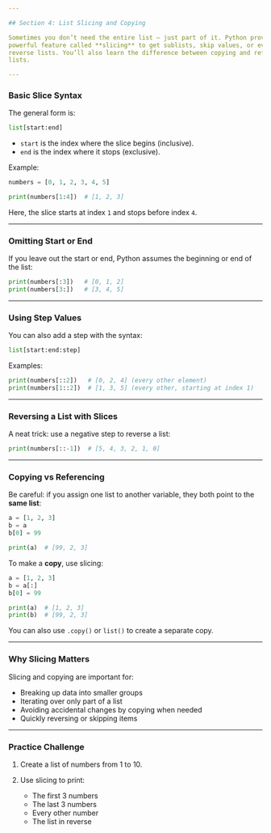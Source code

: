 ```yaml
---

## Section 4: List Slicing and Copying

Sometimes you don’t need the entire list — just part of it. Python provides a
powerful feature called **slicing** to get sublists, skip values, or even
reverse lists. You’ll also learn the difference between copying and referencing
lists.

---
```


### Basic Slice Syntax

The general form is:

```python
list[start:end]
```

* `start` is the index where the slice begins (inclusive).
* `end` is the index where it stops (exclusive).

Example:

```python
numbers = [0, 1, 2, 3, 4, 5]

print(numbers[1:4])  # [1, 2, 3]
```

Here, the slice starts at index `1` and stops before index `4`.

---

### Omitting Start or End

If you leave out the start or end, Python assumes the beginning or end of the
list:

```python
print(numbers[:3])   # [0, 1, 2]
print(numbers[3:])   # [3, 4, 5]
```

---

### Using Step Values

You can also add a step with the syntax:

```python
list[start:end:step]
```

Examples:

```python
print(numbers[::2])   # [0, 2, 4] (every other element)
print(numbers[1::2])  # [1, 3, 5] (every other, starting at index 1)
```

---

### Reversing a List with Slices

A neat trick: use a negative step to reverse a list:

```python
print(numbers[::-1])  # [5, 4, 3, 2, 1, 0]
```

---

### Copying vs Referencing

Be careful: if you assign one list to another variable, they both point to the
**same list**:

```python
a = [1, 2, 3]
b = a
b[0] = 99

print(a)  # [99, 2, 3]
```

To make a **copy**, use slicing:

```python
a = [1, 2, 3]
b = a[:]
b[0] = 99

print(a)  # [1, 2, 3]
print(b)  # [99, 2, 3]
```

You can also use `.copy()` or `list()` to create a separate copy.

---

### Why Slicing Matters

Slicing and copying are important for:

* Breaking up data into smaller groups
* Iterating over only part of a list
* Avoiding accidental changes by copying when needed
* Quickly reversing or skipping items

---

### Practice Challenge

1. Create a list of numbers from 1 to 10.
2. Use slicing to print:

   * The first 3 numbers
   * The last 3 numbers
   * Every other number
   * The list in reverse

